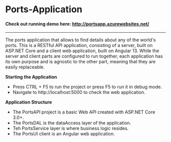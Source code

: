 # Ports-Application 
####  Check out running demo here: http://portsapp.azurewebsites.net/

------------

The ports application that allows to find details about any of the world's ports.
This is a RESTful API application, consisting of a server, built on ASP.NET Core and a client web application, built on Angular 13.
While the server and client parts are configured to run together, each application has its own purpose and is agnostic to the other part, meaning that they are easily replaceable.

**Starting the Application**
- Press CTRL + F5 to run the project or press F5 to run it in debug mode.
- Navigate to http://localhost:5000 to check the web application.

**Application Structure**
- The PortsAPI project is a basic Web API created with ASP.NET Core 3.0+.
- The PortsDAL is the dataAccess layer of the application.
- Teh PortsService layer is where business logic resides.
- The PortsUI client is an Angular web application.



